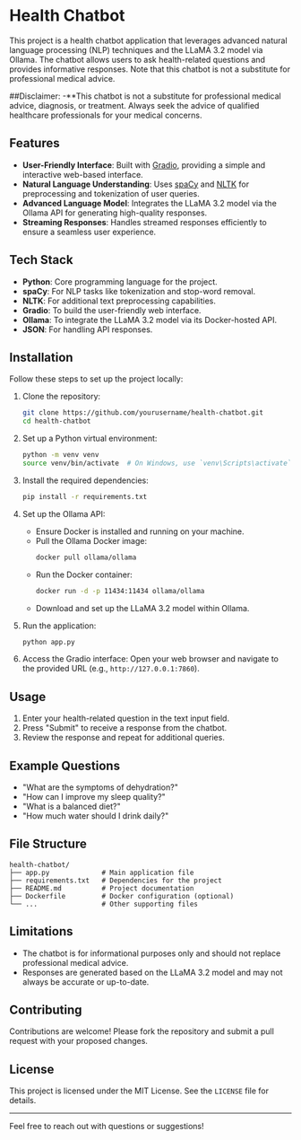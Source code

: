 
# Health Chatbot

This project is a health chatbot application that leverages advanced natural language processing (NLP) techniques and the LLaMA 3.2 model via Ollama. The chatbot allows users to ask health-related questions and provides informative responses. Note that this chatbot is not a substitute for professional medical advice.

##Disclaimer: 
-**This chatbot is not a substitute for professional medical advice, diagnosis, or treatment. Always seek the advice of qualified healthcare professionals for your medical concerns.

## Features

- **User-Friendly Interface**: Built with [Gradio](https://gradio.app/), providing a simple and interactive web-based interface.
- **Natural Language Understanding**: Uses [spaCy](https://spacy.io/) and [NLTK](https://www.nltk.org/) for preprocessing and tokenization of user queries.
- **Advanced Language Model**: Integrates the LLaMA 3.2 model via the Ollama API for generating high-quality responses.
- **Streaming Responses**: Handles streamed responses efficiently to ensure a seamless user experience.

## Tech Stack

- **Python**: Core programming language for the project.
- **spaCy**: For NLP tasks like tokenization and stop-word removal.
- **NLTK**: For additional text preprocessing capabilities.
- **Gradio**: To build the user-friendly web interface.
- **Ollama**: To integrate the LLaMA 3.2 model via its Docker-hosted API.
- **JSON**: For handling API responses.

## Installation

Follow these steps to set up the project locally:

1. Clone the repository:
   ```bash
   git clone https://github.com/yourusername/health-chatbot.git
   cd health-chatbot
   ```

2. Set up a Python virtual environment:
   ```bash
   python -m venv venv
   source venv/bin/activate  # On Windows, use `venv\Scripts\activate`
   ```

3. Install the required dependencies:
   ```bash
   pip install -r requirements.txt
   ```

4. Set up the Ollama API:
   - Ensure Docker is installed and running on your machine.
   - Pull the Ollama Docker image:
     ```bash
     docker pull ollama/ollama
     ```
   - Run the Docker container:
     ```bash
     docker run -d -p 11434:11434 ollama/ollama
     ```
   - Download and set up the LLaMA 3.2 model within Ollama.

5. Run the application:
   ```bash
   python app.py
   ```

6. Access the Gradio interface:
   Open your web browser and navigate to the provided URL (e.g., `http://127.0.0.1:7860`).

## Usage

1. Enter your health-related question in the text input field.
2. Press "Submit" to receive a response from the chatbot.
3. Review the response and repeat for additional queries.

## Example Questions

- "What are the symptoms of dehydration?"
- "How can I improve my sleep quality?"
- "What is a balanced diet?"
- "How much water should I drink daily?"

## File Structure

```
health-chatbot/
├── app.py             # Main application file
├── requirements.txt   # Dependencies for the project
├── README.md          # Project documentation
├── Dockerfile         # Docker configuration (optional)
└── ...                # Other supporting files
```

## Limitations

- The chatbot is for informational purposes only and should not replace professional medical advice.
- Responses are generated based on the LLaMA 3.2 model and may not always be accurate or up-to-date.

## Contributing

Contributions are welcome! Please fork the repository and submit a pull request with your proposed changes.

## License

This project is licensed under the MIT License. See the `LICENSE` file for details.

---

Feel free to reach out with questions or suggestions!
